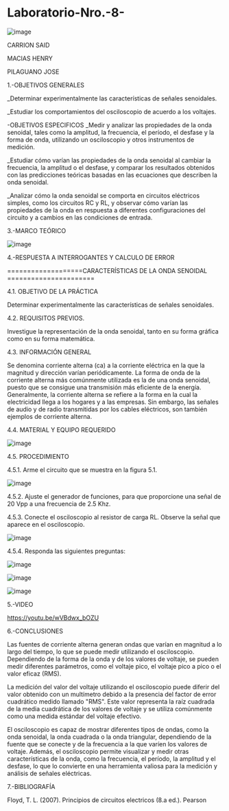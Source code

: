 # Laboratorio-Nro.-8-

![image](https://user-images.githubusercontent.com/116677175/219701659-ea769eff-60b5-432f-a9be-c0b5769179e1.png)

CARRION SAID

MACIAS HENRY

PILAGUANO JOSE

1.-OBJETIVOS GENERALES

_Determinar experimentalmente las características de señales senoidales.

_Estudiar los comportamientos del osciloscopio de acuerdo a los voltajes.

-OBJETIVOS ESPECIFICOS
_Medir y analizar las propiedades de la onda senoidal, tales como la amplitud, la frecuencia, el período, el desfase y la forma de onda, utilizando un osciloscopio y otros instrumentos de medición.

_Estudiar cómo varían las propiedades de la onda senoidal al cambiar la frecuencia, la amplitud o el desfase, y comparar los resultados obtenidos con las predicciones teóricas basadas en las ecuaciones que describen la onda senoidal.

_Analizar cómo la onda senoidal se comporta en circuitos eléctricos simples, como los circuitos RC y RL, y observar cómo varían las propiedades de la onda en respuesta a diferentes configuraciones del circuito y a cambios en las condiciones de entrada.

3.-MARCO TEÓRICO

![image](https://user-images.githubusercontent.com/116677175/219701939-2347d085-f3f2-4ee2-84f2-a42f3f6e2da0.png)

4.-RESPUESTA A INTERROGANTES Y CALCULO DE ERROR

===================CARACTERÍSTICAS DE LA ONDA SENOIDAL ======================

4.1. OBJETIVO DE LA PRÁCTICA

Determinar experimentalmente las características de señales senoidales.

4.2. REQUISITOS PREVIOS.

Investigue la representación de la onda senoidal, tanto en su forma gráfica como en su forma matemática.

4.3. INFORMACIÓN GENERAL

Se denomina corriente alterna (ca) a la corriente eléctrica en la que la magnitud y dirección varían periódicamente. La forma de onda de la corriente alterna más comúnmente utilizada es la de una onda senoidal, puesto que se consigue una transmisión más eficiente de la energía. Generalmente, la corriente alterna se refiere a la forma en la cual la electricidad llega a los hogares y a las empresas. Sin embargo, las señales de audio y de radio transmitidas por los cables eléctricos, son también ejemplos de corriente alterna.

4.4. MATERIAL Y EQUIPO REQUERIDO

![image](https://user-images.githubusercontent.com/116677175/219702046-94f0f64e-cca0-428b-a547-dbd9e316fab0.png)

4.5. PROCEDIMIENTO

4.5.1. Arme el circuito que se muestra en la figura 5.1.

![image](https://user-images.githubusercontent.com/116677175/219702219-4b1880c7-9b71-40fb-b324-291a8e35fb17.png)

4.5.2. Ajuste el generador de funciones, para que proporcione una señal de 20 Vpp a una frecuencia de 2.5 Khz.

4.5.3. Conecte el osciloscopio al resistor de carga RL. Observe la señal que aparece en el osciloscopio.

![image](https://user-images.githubusercontent.com/116677175/219702321-8f690312-cf5b-4e50-90ca-5776ef6d79ca.png)

4.5.4. Responda las siguientes preguntas:

![image](https://user-images.githubusercontent.com/116677175/219702428-f193feb9-e367-4169-8897-fbcb55e8da4f.png)

![image](https://user-images.githubusercontent.com/116677175/219705893-5f0c5ed1-c9b4-4cdd-a77c-e86281d4c79c.png)

![image](https://user-images.githubusercontent.com/116677175/219702630-c32c58d4-ab9e-41cf-8471-50ef3acddbab.png)

5.-VIDEO

https://youtu.be/wVBdwx_bOZU

6.-CONCLUSIONES

Las fuentes de corriente alterna generan ondas que varían en magnitud a lo largo del tiempo, lo que se puede medir utilizando el osciloscopio. Dependiendo de la forma de la onda y de los valores de voltaje, se pueden medir diferentes parámetros, como el voltaje pico, el voltaje pico a pico o el valor eficaz (RMS).

La medición del valor del voltaje utilizando el osciloscopio puede diferir del valor obtenido con un multímetro debido a la presencia del factor de error cuadrático medido llamado "RMS". Este valor representa la raíz cuadrada de la media cuadrática de los valores de voltaje y se utiliza comúnmente como una medida estándar del voltaje efectivo.

El osciloscopio es capaz de mostrar diferentes tipos de ondas, como la onda senoidal, la onda cuadrada o la onda triangular, dependiendo de la fuente que se conecte y de la frecuencia a la que varíen los valores de voltaje. Además, el osciloscopio permite visualizar y medir otras características de la onda, como la frecuencia, el período, la amplitud y el desfase, lo que lo convierte en una herramienta valiosa para la medición y análisis de señales eléctricas.

7.-BIBLIOGRAFÍA

Floyd, T. L. (2007). Principios de circuitos electricos (8.a ed.). Pearson
